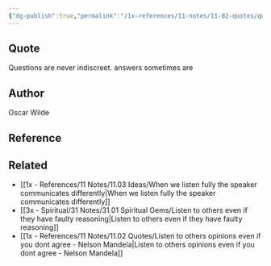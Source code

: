 ```yaml
---
{"dg-publish":true,"permalink":"/1x-references/11-notes/11-02-quotes/questions-are-never-indiscreet-answers-sometimes-are-oscar-wilde/","title":"Questions are never indiscreet. Answers sometimes are - Oscar Wilde"}
---
```



## Quote
Questions are never indiscreet.
answers sometimes are


## Author
Oscar Wilde

## Reference


## Related
- [[1x - References/11 Notes/11.03 Ideas/When we listen fully the speaker communicates differently\|When we listen fully the speaker communicates differently]]
- [[3x - Spiritual/31 Notes/31.01 Spiritual Gems/Listen to others even if they have faulty reasoning\|Listen to others even if they have faulty reasoning]]
- [[1x - References/11 Notes/11.02 Quotes/Listen to others opinions even if you dont agree - Nelson Mandela\|Listen to others opinions even if you dont agree - Nelson Mandela]]